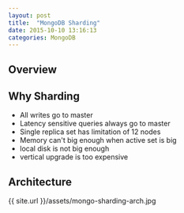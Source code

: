 ```yaml
---
layout: post
title:  "MongoDB Sharding"
date: 2015-10-10 13:16:13
categories: MongoDB
---
```


## Overview

## Why Sharding

- All writes go to master
- Latency sensitive queries always go to master
- Single replica set has limitation of 12 nodes
- Memory can't big enough when active set is big
- local disk is not big enough
- vertical upgrade is too expensive

## Architecture
{{ site.url }}/assets/mongo-sharding-arch.jpg

